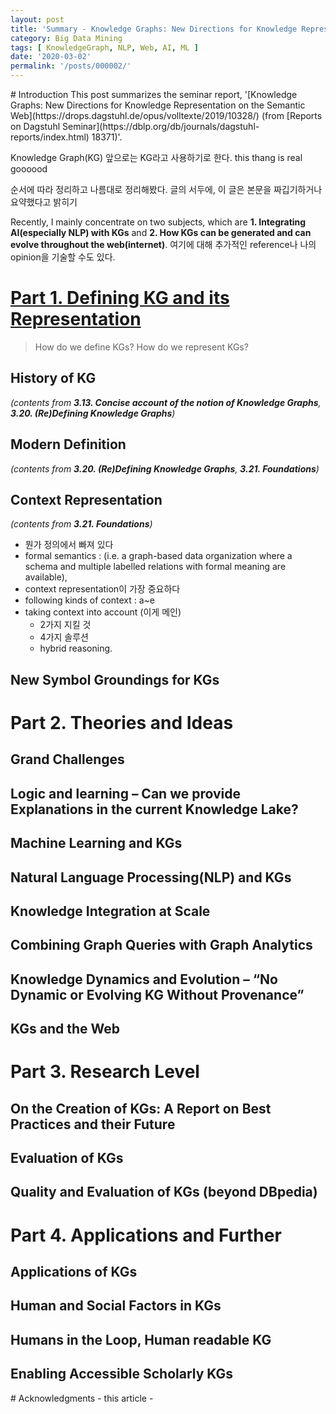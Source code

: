 ```yaml
---
layout: post
title: 'Summary - Knowledge Graphs: New Directions for Knowledge Representation on the Semantic Web' 
category: Big Data Mining
tags: [ KnowledgeGraph, NLP, Web, AI, ML ]
date: '2020-03-02'
permalink: '/posts/000002/'
---
```


<div id="1"></div>
# Introduction
This post summarizes the seminar report, '[Knowledge Graphs: New Directions for Knowledge Representation on the Semantic Web](https://drops.dagstuhl.de/opus/volltexte/2019/10328/) (from [Reports on Dagstuhl Seminar](https://dblp.org/db/journals/dagstuhl-reports/index.html) 18371)'. 

Knowledge Graph(KG) 앞으로는 KG라고 사용하기로 한다.
this thang is real goooood

순서에 따라 정리하고 나름대로 정리해봤다. 글의 서두에, 이 글은 본문을 짜깁기하거나 요약했다고 밝히기

Recently, I mainly concentrate on two subjects, which are **1. Integrating AI(especially NLP) with KGs** and **2. How KGs can be generated and can evolve throughout the web(internet)**. 여기에 대해 추가적인 reference나 나의 opinion을 기술할 수도 있다.



<!-- more -->

<div id="2"></div>
<h1><a href="{{site.url}}{{page.url}}#2">
Part 1. Defining KG and its Representation
</a></h1>

> How do we define KGs? How do we represent KGs?

## History of KG
*(contents from **3.13. Concise account of the notion of Knowledge Graphs**, **3.20. (Re)Defining Knowledge Graphs**)*

## Modern Definition
*(contents from **3.20. (Re)Defining Knowledge Graphs**, **3.21. Foundations**)*

## Context Representation
*(contents from **3.21. Foundations**)*

- 뭔가 정의에서 빠져 있다
- formal semantics : (i.e. a graph-based data organization where a schema and multiple labelled relations with formal meaning are available), 
- context representation이 가장 중요하다
- following kinds of context : a~e
- taking context into account (이게 메인)
  - 2가지 지킬 것
  - 4가지 솔루션
  - hybrid reasoning.

## New Symbol Groundings for KGs


# Part 2. Theories and Ideas
## Grand Challenges
## Logic and learning – Can we provide Explanations in the current Knowledge Lake?
## Machine Learning and KGs
## Natural Language Processing(NLP) and KGs
## Knowledge Integration at Scale
## Combining Graph Queries with Graph Analytics
## Knowledge Dynamics and Evolution – “No Dynamic or Evolving KG Without Provenance”
## KGs and the Web

# Part 3. Research Level
## On the Creation of KGs: A Report on Best Practices and their Future
## Evaluation of KGs
## Quality and Evaluation of KGs (beyond DBpedia)

# Part 4. Applications and Further
## Applications of KGs
## Human and Social Factors in KGs
## Humans in the Loop, Human readable KG
## Enabling Accessible Scholarly KGs


<div id=""></div>
# Acknowledgments
- this article
- 